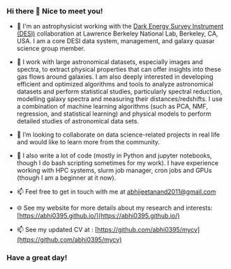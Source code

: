 ### Hi there 👋 Nice to meet you!

- 🔭 I'm an astrophysicist working with the [Dark Energy Survey Instrument (DESI)](https://www.desi.lbl.gov/) collaboration at Lawrence Berkeley National Lab, Berkeley, CA, USA. I am a core DESI data system, management, and galaxy quasar science group member.
  
- 🌱 I work with large astronomical datasets, especially images and spectra, to extract physical properties that can offer insights into these gas flows around galaxies. I am also deeply interested in developing efficient and optimized algorithms and tools to analyze astronomical datasets and perform statistical studies, particularly spectral reduction, modelling galaxy spectra and measuring their distances/redshifts. I use a combination of machine learning algorithms (such as PCA, NMF, regression, and statistical learning) and physical models to perform detailed studies of astronomical data sets.
  
- 👯 I’m looking to collaborate on data science-related projects in real life and would like to learn more from the community.
  
- 🌱 I also write a lot of code (mostly in Python and jupyter notebooks, though I do bash scripting sometimes for my work). I have experience working with HPC systems, slurm job manager, cron jobs and GPUs (though I am a beginner at it now).
  
- 📫 Feel free to get in touch with me at <span style="color:blue">abhijeetanand2011@gmail.com</span>

- 🌐 See my website for more details about my research and interests: [https://abhi0395.github.io/](https://abhi0395.github.io/)

- 📫 See my updated CV at : [https://github.com/abhi0395/mycv](https://github.com/abhi0395/mycv)

### Have a great day!

